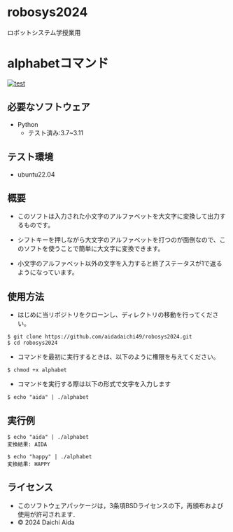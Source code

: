 # robosys2024
ロボットシステム学授業用

# alphabetコマンド
[![test](https://github.com/aidadaichi49/robosys2024/actions/workflows/test.yml/badge.svg)](https://github.com/aidadaichi49/robosys2024/actions/workflows/test.yml)

## 必要なソフトウェア
- Python
  - テスト済み:3.7~3.11

## テスト環境
- ubuntu22.04

## 概要

- このソフトは入力された小文字のアルファベットを大文字に変換して出力するものです。

- シフトキーを押しながら大文字のアルファベットを打つのが面倒なので、このソフトを使うことで簡単に大文字に変換できます。

- 小文字のアルファベット以外の文字を入力すると終了ステータスが1で返るようになっています。

## 使用方法

- はじめに当リポジトリをクローンし、ディレクトリの移動を行ってください。
```
$ git clone https://github.com/aidadaichi49/robosys2024.git
$ cd robosys2024
```

- コマンドを最初に実行するときは、以下のように権限を与えてください。
```
$ chmod +x alphabet
```

- コマンドを実行する際は以下の形式で文字を入力します
```
$ echo "aida" | ./alphabet
```

## 実行例
```
$ echo "aida" | ./alphabet
変換結果: AIDA
```

```
$ echo "happy" | ./alphabet
変換結果: HAPPY
```

## ライセンス
- このソフトウェアパッケージは，3条項BSDライセンスの下，再頒布および使用が許可されます．
- © 2024 Daichi Aida
